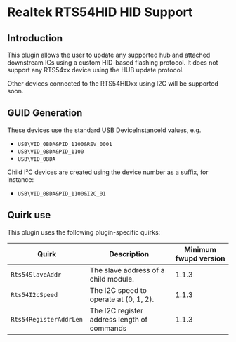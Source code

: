 Realtek RTS54HID HID Support
=========================

Introduction
------------

This plugin allows the user to update any supported hub and attached downstream
ICs using a custom HID-based flashing protocol. It does not support any RTS54xx
device using the HUB update protocol.

Other devices connected to the RTS54HIDxx using I2C will be supported soon.

GUID Generation
---------------

These devices use the standard USB DeviceInstanceId values, e.g.

 * `USB\VID_0BDA&PID_1100&REV_0001`
 * `USB\VID_0BDA&PID_1100`
 * `USB\VID_0BDA`

Child I²C devices are created using the device number as a suffix, for instance:

 * `USB\VID_0BDA&PID_1100&I2C_01`

Quirk use
---------
This plugin uses the following plugin-specific quirks:

| Quirk                  | Description                                 | Minimum fwupd version |
|------------------------|---------------------------------------------|-----------------------|
| `Rts54SlaveAddr`       | The slave address of a child module.        | 1.1.3                 |
| `Rts54I2cSpeed`        | The I2C speed to operate at (0, 1, 2).      | 1.1.3                 |
| `Rts54RegisterAddrLen` | The I2C register address length of commands | 1.1.3                 |
